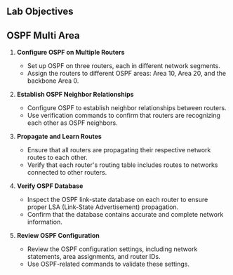 ## Lab Objectives
## OSPF Multi Area

1. **Configure OSPF on Multiple Routers**
   - Set up OSPF on three routers, each in different network segments.
   - Assign the routers to different OSPF areas: Area 10, Area 20, and the backbone Area 0.

2. **Establish OSPF Neighbor Relationships**
   - Configure OSPF to establish neighbor relationships between routers.
   - Use verification commands to confirm that routers are recognizing each other as OSPF neighbors.

3. **Propagate and Learn Routes**
   - Ensure that all routers are propagating their respective network routes to each other.
   - Verify that each router's routing table includes routes to networks connected to other routers.

4. **Verify OSPF Database**
   - Inspect the OSPF link-state database on each router to ensure proper LSA (Link-State Advertisement) propagation.
   - Confirm that the database contains accurate and complete network information.

5. **Review OSPF Configuration**
   - Review the OSPF configuration settings, including network statements, area assignments, and router IDs.
   - Use OSPF-related commands to validate these settings.

